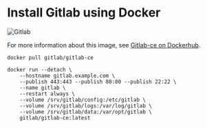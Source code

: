 # Install Gitlab using Docker

![Gitlab](https://cdn.xebialabs.com/assets/files/plugins/gitlab.jpg)

For more information about this image, see [Gitlab-ce on Dockerhub](https://hub.docker.com/r/gitlab/gitlab-ce/).

`docker pull gitlab/gitlab-ce`

```
docker run --detach \
    --hostname gitlab.example.com \
    --publish 443:443 --publish 80:80 --publish 22:22 \
    --name gitlab \
    --restart always \
    --volume /srv/gitlab/config:/etc/gitlab \
    --volume /srv/gitlab/logs:/var/log/gitlab \
    --volume /srv/gitlab/data:/var/opt/gitlab \
    gitlab/gitlab-ce:latest
```
